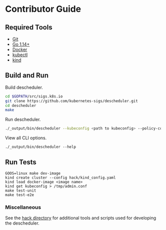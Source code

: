 # Contributor Guide

## Required Tools

- [Git](https://git-scm.com/downloads)
- [Go 1.14+](https://golang.org/dl/)
- [Docker](https://docs.docker.com/install/)
- [kubectl](https://kubernetes.io/docs/tasks/tools/install-kubectl)
- [kind](https://kind.sigs.k8s.io/)

## Build and Run

Build descheduler.
```sh
cd $GOPATH/src/sigs.k8s.io
git clone https://github.com/kubernetes-sigs/descheduler.git
cd descheduler
make
```

Run descheduler.
```sh
./_output/bin/descheduler --kubeconfig <path to kubeconfig> --policy-config-file <path-to-policy-file> --v 1
```

View all CLI options.
```
./_output/bin/descheduler --help
```

## Run Tests
```
GOOS=linux make dev-image
kind create cluster --config hack/kind_config.yaml
kind load docker-image <image name>
kind get kubeconfig > /tmp/admin.conf
make test-unit
make test-e2e
```

### Miscellaneous
See the [hack directory](https://github.com/kubernetes-sigs/descheduler/tree/master/hack) for additional tools and scripts used for developing the descheduler.